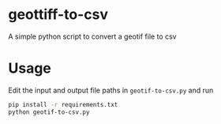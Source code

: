 # geottiff-to-csv
A simple python script to convert a geotif file to csv

# Usage
Edit the input and output file paths in `geotif-to-csv.py` and run
```bash
pip install -r requirements.txt
python geotif-to-csv.py
```